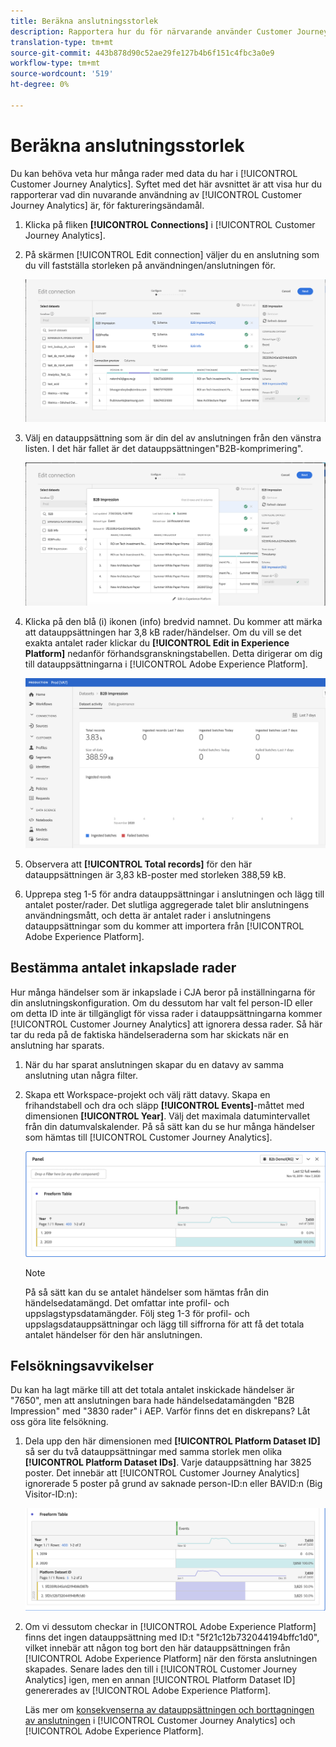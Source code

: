 ```yaml
---
title: Beräkna anslutningsstorlek
description: Rapportera hur du för närvarande använder Customer Journey Analytics (i faktureringssyfte)
translation-type: tm+mt
source-git-commit: 443b878d90c52ae29fe127b4b6f151c4fbc3a0e9
workflow-type: tm+mt
source-wordcount: '519'
ht-degree: 0%

---
```



# Beräkna anslutningsstorlek

Du kan behöva veta hur många rader med data du har i [!UICONTROL Customer Journey Analytics]. Syftet med det här avsnittet är att visa hur du rapporterar vad din nuvarande användning av [!UICONTROL Customer Journey Analytics] är, för faktureringsändamål.

1. Klicka på fliken **[!UICONTROL Connections]** i [!UICONTROL Customer Journey Analytics].
1. På skärmen [!UICONTROL Edit connection] väljer du en anslutning som du vill fastställa storleken på användningen/anslutningen för.

   ![Redigera anslutning](assets/edit-connection.png)

1. Välj en datauppsättning som är din del av anslutningen från den vänstra listen. I det här fallet är det datauppsättningen&quot;B2B-komprimering&quot;.

   ![datauppsättning](assets/dataset.png)

1. Klicka på den blå (i) ikonen (info) bredvid namnet. Du kommer att märka att datauppsättningen har 3,8 kB rader/händelser. Om du vill se det exakta antalet rader klickar du **[!UICONTROL Edit in Experience Platform]** nedanför förhandsgranskningstabellen. Detta dirigerar om dig till datauppsättningarna i [!UICONTROL Adobe Experience Platform].

   ![AEP-datauppsättningsinformation](assets/data-size.png)

1. Observera att **[!UICONTROL Total records]** för den här datauppsättningen är 3,83 kB-poster med storleken 388,59 kB.

1. Upprepa steg 1-5 för andra datauppsättningar i anslutningen och lägg till antalet poster/rader. Det slutliga aggregerade talet blir anslutningens användningsmått, och detta är antalet rader i anslutningens datauppsättningar som du kommer att importera från [!UICONTROL Adobe Experience Platform].

## Bestämma antalet inkapslade rader

Hur många händelser som är inkapslade i CJA beror på inställningarna för din anslutningskonfiguration. Om du dessutom har valt fel person-ID eller om detta ID inte är tillgängligt för vissa rader i datauppsättningarna kommer [!UICONTROL Customer Journey Analytics] att ignorera dessa rader. Så här tar du reda på de faktiska händelseraderna som har skickats när en anslutning har sparats.

1. När du har sparat anslutningen skapar du en datavy av samma anslutning utan några filter.
1. Skapa ett Workspace-projekt och välj rätt datavy. Skapa en frihandstabell och dra och släpp **[!UICONTROL Events]**-måttet med dimensionen **[!UICONTROL Year]**. Välj det maximala datumintervallet från din datumvalskalender. På så sätt kan du se hur många händelser som hämtas till [!UICONTROL Customer Journey Analytics].

   ![Arbetsyteprojekt](assets/event-number.png)

   >[!NOTE]
   >
   >På så sätt kan du se antalet händelser som hämtas från din händelsedatamängd. Det omfattar inte profil- och uppslagstypsdatamängder. Följ steg 1-3 för profil- och uppslagsdatauppsättningar och lägg till siffrorna för att få det totala antalet händelser för den här anslutningen.

## Felsökningsavvikelser

Du kan ha lagt märke till att det totala antalet inskickade händelser är &quot;7650&quot;, men att anslutningen bara hade händelsedatamängden &quot;B2B Impression&quot; med &quot;3830 rader&quot; i AEP. Varför finns det en diskrepans? Låt oss göra lite felsökning.

1. Dela upp den här dimensionen med **[!UICONTROL Platform Dataset ID]** så ser du två datauppsättningar med samma storlek men olika **[!UICONTROL Platform Dataset IDs]**. Varje datauppsättning har 3825 poster. Det innebär att [!UICONTROL Customer Journey Analytics] ignorerade 5 poster på grund av saknade person-ID:n eller BAVID:n (Big Visitor-ID:n):

   ![uppdelning](assets/data-size2.png)

1. Om vi dessutom checkar in [!UICONTROL Adobe Experience Platform] finns det ingen datauppsättning med ID:t &quot;5f21c12b732044194bffc1d0&quot;, vilket innebär att någon tog bort den här datauppsättningen från [!UICONTROL Adobe Experience Platform] när den första anslutningen skapades. Senare lades den till i [!UICONTROL Customer Journey Analytics] igen, men en annan [!UICONTROL Platform Dataset ID] genererades av [!UICONTROL Adobe Experience Platform].

   Läs mer om [konsekvenserna av datauppsättningen och borttagningen av anslutningen](https://experienceleague.adobe.com/docs/analytics-platform/using/cja-overview/cja-faq.html?lang=en#implications-of-deleting-data-components) i [!UICONTROL Customer Journey Analytics] och [!UICONTROL Adobe Experience Platform].